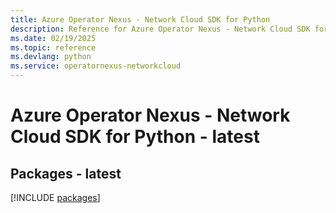 ```yaml
---
title: Azure Operator Nexus - Network Cloud SDK for Python
description: Reference for Azure Operator Nexus - Network Cloud SDK for Python
ms.date: 02/19/2025
ms.topic: reference
ms.devlang: python
ms.service: operatornexus-networkcloud
---
```

# Azure Operator Nexus - Network Cloud SDK for Python - latest
## Packages - latest
[!INCLUDE [packages](operator-nexus---network-cloud-index.md)]